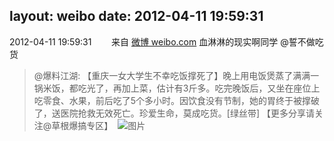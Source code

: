 layout: weibo
date: 2012-04-11 19:59:31
---
2012-04-11 19:59:31  &nbsp;&nbsp;&nbsp;&nbsp;&nbsp;&nbsp; 来自 <a href="http://weibo.com/" rel="nofollow">微博 weibo.com</a>
血淋淋的现实啊同学 @誓不做吃货
>  @爆料江湖:  【重庆一女大学生不幸吃饭撑死了】晚上用电饭煲蒸了满满一锅米饭，都吃光了，再加上菜，估计有3斤多。吃完晚饭后，又坐在座位上吃零食、水果，前后吃了5个多小时。因饮食没有节制，她的胃终于被撑破了，送医院抢救无效死亡。珍爱生命，莫成吃货。[绿丝带] 【更多分享请关注@草根爆搞专区】      ​​​
>  ![图片](https://ww2.sinaimg.cn/large/7d9de694jw1drvf8gc4dsj.jpg)
